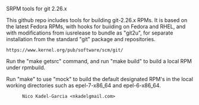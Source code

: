 SRPM tools for git 2.26.x

This github repo includes tools for building git-2.26.x RPMs. It is
based on the latest Fedora RPMs, with hooks for buiiding on Fedora and
RHEL, and with modifications from iusrelease to bundle as "git2u", for
separate installation from the standard "git" package and
repositories.

    https://www.kernel.org/pub/software/scm/git/

Run the "make getsrc" command, and run "make build" to build a local RPM under
rpmbuild.

Run "make" to use "mock" to build the default designated RPM's in the
local working directories such as epel-7-x86_64 and epel-6-x86_64.

       	  Nico Kadel-Garcia <nkadelgmail.com>
